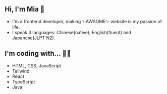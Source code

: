 ## Hi, I'm Mia 👻

- I'm a frontend developer, making ✨AWSOME✨ website is my passion of life.
- I speak 3 languages: Chinese(native), English(fluent) and Japanese(JLPT N2).

## I'm coding with... 👩‍💻
- HTML, CSS, JavaScript
- Tailwind
- React
- TypeScript
- Java
